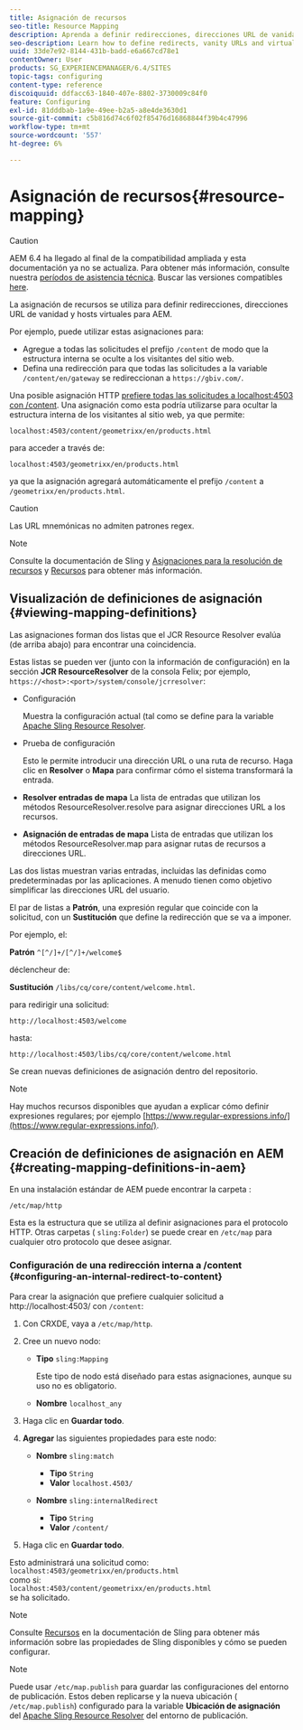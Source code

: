 ```yaml
---
title: Asignación de recursos
seo-title: Resource Mapping
description: Aprenda a definir redirecciones, direcciones URL de vanidad y hosts virtuales para AEM mediante la asignación de recursos.
seo-description: Learn how to define redirects, vanity URLs and virtual hosts for AEM by using resource mapping.
uuid: 33de7e92-8144-431b-badd-e6a667cd78e1
contentOwner: User
products: SG_EXPERIENCEMANAGER/6.4/SITES
topic-tags: configuring
content-type: reference
discoiquuid: ddfacc63-1840-407e-8802-3730009c84f0
feature: Configuring
exl-id: 81dddbab-1a9e-49ee-b2a5-a8e4de3630d1
source-git-commit: c5b816d74c6f02f85476d16868844f39b4c47996
workflow-type: tm+mt
source-wordcount: '557'
ht-degree: 6%

---
```


# Asignación de recursos{#resource-mapping}

>[!CAUTION]
>
>AEM 6.4 ha llegado al final de la compatibilidad ampliada y esta documentación ya no se actualiza. Para obtener más información, consulte nuestra [períodos de asistencia técnica](https://helpx.adobe.com/es/support/programs/eol-matrix.html). Buscar las versiones compatibles [here](https://experienceleague.adobe.com/docs/).

La asignación de recursos se utiliza para definir redirecciones, direcciones URL de vanidad y hosts virtuales para AEM.

Por ejemplo, puede utilizar estas asignaciones para:

* Agregue a todas las solicitudes el prefijo `/content` de modo que la estructura interna se oculte a los visitantes del sitio web.
* Defina una redirección para que todas las solicitudes a la variable `/content/en/gateway` se redireccionan a `https://gbiv.com/`.

Una posible asignación HTTP [prefiere todas las solicitudes a localhost:4503 con /content](#configuring-an-internal-redirect-to-content). Una asignación como esta podría utilizarse para ocultar la estructura interna de los visitantes al sitio web, ya que permite:

`localhost:4503/content/geometrixx/en/products.html`

para acceder a través de:

`localhost:4503/geometrixx/en/products.html`

ya que la asignación agregará automáticamente el prefijo `/content` a `/geometrixx/en/products.html`.

>[!CAUTION]
>
>Las URL mnemónicas no admiten patrones regex.

>[!NOTE]
>
>Consulte la documentación de Sling y [Asignaciones para la resolución de recursos](https://sling.apache.org/site/resources.html) y [Recursos](https://sling.apache.org/site/mappings-for-resource-resolution.html) para obtener más información.

## Visualización de definiciones de asignación {#viewing-mapping-definitions}

Las asignaciones forman dos listas que el JCR Resource Resolver evalúa (de arriba abajo) para encontrar una coincidencia.

Estas listas se pueden ver (junto con la información de configuración) en la sección **JCR ResourceResolver** de la consola Felix; por ejemplo, `https://<host>:<port>/system/console/jcrresolver`:

* Configuración

   Muestra la configuración actual (tal como se define para la variable [Apache Sling Resource Resolver](/help/sites-deploying/osgi-configuration-settings.md).

* Prueba de configuración

   Esto le permite introducir una dirección URL o una ruta de recurso. Haga clic en **Resolver** o **Mapa** para confirmar cómo el sistema transformará la entrada.

* **Resolver entradas de mapa**
La lista de entradas que utilizan los métodos ResourceResolver.resolve para asignar direcciones URL a los recursos.

* **Asignación de entradas de mapa**
Lista de entradas que utilizan los métodos ResourceResolver.map para asignar rutas de recursos a direcciones URL.

Las dos listas muestran varias entradas, incluidas las definidas como predeterminadas por las aplicaciones. A menudo tienen como objetivo simplificar las direcciones URL del usuario.

El par de listas a **Patrón**, una expresión regular que coincide con la solicitud, con un **Sustitución** que define la redirección que se va a imponer.

Por ejemplo, el:

**Patrón** `^[^/]+/[^/]+/welcome$`

déclencheur de:

**Sustitución** `/libs/cq/core/content/welcome.html`.

para redirigir una solicitud:

`http://localhost:4503/welcome`

hasta:

`http://localhost:4503/libs/cq/core/content/welcome.html`

Se crean nuevas definiciones de asignación dentro del repositorio.

>[!NOTE]
>
>Hay muchos recursos disponibles que ayudan a explicar cómo definir expresiones regulares; por ejemplo [https://www.regular-expressions.info/](https://www.regular-expressions.info/).

## Creación de definiciones de asignación en AEM {#creating-mapping-definitions-in-aem}

En una instalación estándar de AEM puede encontrar la carpeta :

`/etc/map/http`

Esta es la estructura que se utiliza al definir asignaciones para el protocolo HTTP. Otras carpetas ( `sling:Folder`) se puede crear en `/etc/map` para cualquier otro protocolo que desee asignar.

### Configuración de una redirección interna a /content {#configuring-an-internal-redirect-to-content}

Para crear la asignación que prefiere cualquier solicitud a http://localhost:4503/ con `/content`:

1. Con CRXDE, vaya a `/etc/map/http`.

1. Cree un nuevo nodo:

   * **Tipo** `sling:Mapping`

      Este tipo de nodo está diseñado para estas asignaciones, aunque su uso no es obligatorio.

   * **Nombre** `localhost_any`

1. Haga clic en **Guardar todo**.
1. **Agregar** las siguientes propiedades para este nodo:

   * **Nombre** `sling:match`

      * **Tipo** `String`
      * **Valor** `localhost.4503/`
   * **Nombre** `sling:internalRedirect`

      * **Tipo** `String`
      * **Valor** `/content/`


1. Haga clic en **Guardar todo**.

Esto administrará una solicitud como:\
`localhost:4503/geometrixx/en/products.html`\
como si:\
`localhost:4503/content/geometrixx/en/products.html`\
se ha solicitado.

>[!NOTE]
>
>Consulte [Recursos](https://sling.apache.org/site/mappings-for-resource-resolution.html) en la documentación de Sling para obtener más información sobre las propiedades de Sling disponibles y cómo se pueden configurar.

>[!NOTE]
>
>Puede usar `/etc/map.publish` para guardar las configuraciones del entorno de publicación. Estos deben replicarse y la nueva ubicación ( `/etc/map.publish`) configurado para la variable **Ubicación de asignación** del [Apache Sling Resource Resolver](/help/sites-deploying/osgi-configuration-settings.md#apacheslingresourceresolver) del entorno de publicación.
